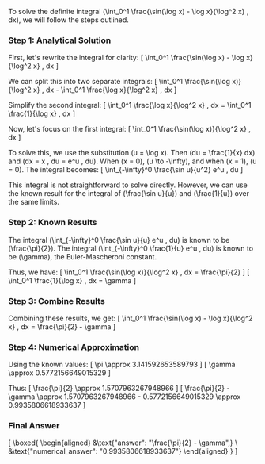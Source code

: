 To solve the definite integral \(\int_0^1 \frac{\sin(\log x) - \log x}{\log^2 x} \, dx\), we will follow the steps outlined.

### Step 1: Analytical Solution

First, let's rewrite the integral for clarity:
\[
\int_0^1 \frac{\sin(\log x) - \log x}{\log^2 x} \, dx
\]

We can split this into two separate integrals:
\[
\int_0^1 \frac{\sin(\log x)}{\log^2 x} \, dx - \int_0^1 \frac{\log x}{\log^2 x} \, dx
\]

Simplify the second integral:
\[
\int_0^1 \frac{\log x}{\log^2 x} \, dx = \int_0^1 \frac{1}{\log x} \, dx
\]

Now, let's focus on the first integral:
\[
\int_0^1 \frac{\sin(\log x)}{\log^2 x} \, dx
\]

To solve this, we use the substitution \(u = \log x\). Then \(du = \frac{1}{x} dx\) and \(dx = x \, du = e^u \, du\). When \(x = 0\), \(u \to -\infty\), and when \(x = 1\), \(u = 0\). The integral becomes:
\[
\int_{-\infty}^0 \frac{\sin u}{u^2} e^u \, du
\]

This integral is not straightforward to solve directly. However, we can use the known result for the integral of \(\frac{\sin u}{u}\) and \(\frac{1}{u}\) over the same limits.

### Step 2: Known Results

The integral \(\int_{-\infty}^0 \frac{\sin u}{u} e^u \, du\) is known to be \(\frac{\pi}{2}\). The integral \(\int_{-\infty}^0 \frac{1}{u} e^u \, du\) is known to be \(\gamma\), the Euler-Mascheroni constant.

Thus, we have:
\[
\int_0^1 \frac{\sin(\log x)}{\log^2 x} \, dx = \frac{\pi}{2}
\]
\[
\int_0^1 \frac{1}{\log x} \, dx = \gamma
\]

### Step 3: Combine Results

Combining these results, we get:
\[
\int_0^1 \frac{\sin(\log x) - \log x}{\log^2 x} \, dx = \frac{\pi}{2} - \gamma
\]

### Step 4: Numerical Approximation

Using the known values:
\[
\pi \approx 3.141592653589793
\]
\[
\gamma \approx 0.5772156649015329
\]

Thus:
\[
\frac{\pi}{2} \approx 1.5707963267948966
\]
\[
\frac{\pi}{2} - \gamma \approx 1.5707963267948966 - 0.5772156649015329 \approx 0.9935806618933637
\]

### Final Answer

\[
\boxed{
\begin{aligned}
&\text{"answer": "\frac{\pi}{2} - \gamma",} \\
&\text{"numerical_answer": "0.9935806618933637"}
\end{aligned}
}
\]